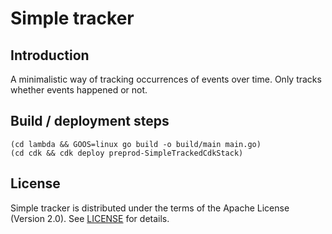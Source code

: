 # Simple tracker

## Introduction

A minimalistic way of tracking occurrences of events over time. Only tracks whether events happened or not.

## Build / deployment steps

```
(cd lambda && GOOS=linux go build -o build/main main.go)
(cd cdk && cdk deploy preprod-SimpleTrackedCdkStack)
```

## License

Simple tracker is distributed under the terms of the Apache License (Version 2.0). See [LICENSE](LICENSE) for
details.
